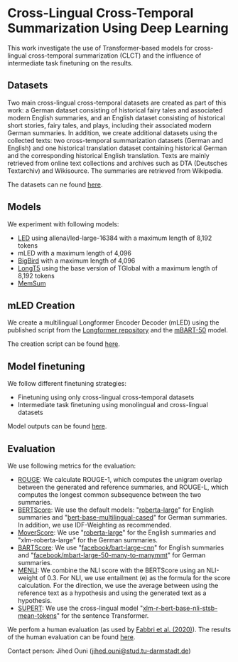 # Cross-Lingual Cross-Temporal Summarization Using Deep Learning

This work investigate the use of Transformer-based models for cross-lingual cross-temporal summarization (CLCT) and the influence of intermediate task finetuning on the results.


## Datasets 
Two main cross-lingual cross-temporal datasets are created as part of this work: a German dataset consisting of historical fairy tales and associated modern English summaries, and an English dataset consisting of historical short stories, fairy tales, and plays, including their associated modern German summaries. In addition, we create additional datasets using the collected texts: two cross-temporal summarization datasets (German and English) and one historical translation dataset containing historical German and the corresponding historical English translation. Texts are mainly retrieved from online text collections and archives such as DTA (Deutsches Textarchiv) and Wikisource. The summaries are retrieved from Wikipedia.

The datasets can ne found [here](https://drive.google.com/drive/folders/1MUaYjUfiThMX8H7HDJfpujikwmdku-7m?usp=sharing). 

## Models 
We experiment with following models: 
- [LED](https://huggingface.co/allenai/led-large-16384) using allenai/led-large-16384 with a maximum length of 8,192 tokens
- mLED with a maximum length of 4,096
- [BigBird](https://huggingface.co/pszemraj/bigbird-pegasus-large-K-booksum) with a maximum length of 4,096
- [LongT5](https://huggingface.co/pszemraj/long-t5-tglobal-base-16384-book-summary) using the base version of TGlobal with a maximum length of 8,192 tokens
- [MemSum](https://github.com/nianlonggu/MemSum)

## mLED Creation 
We create a multilingual Longformer Encoder Decoder (mLED) using the published script from the [Longformer repository](https://github.com/allenai/longformer) and the [mBART-50](https://huggingface.co/facebook/mbart-large-50-many-to-many-mmt) model. 

The creation script can be found [here](https://github.com/jihedouni/CLCT/tree/main/Models/mLED).

## Model finetuning
We follow different finetuning strategies: 
* Finetuning using only cross-lingual cross-temporal datasets 
* Intermediate task finetuning using monolingual and cross-lingual datasets

Model outputs can be found [here](https://drive.google.com/drive/folders/138bl4ELZU-Krp-nsChzDpY2vTsyJSWLf?usp=sharing). 


## Evaluation 

We use following metrics for the evaluation: 
* [ROUGE](https://pypi.org/project/rouge-score/): We calculate ROUGE-1, which computes the unigram overlap between the generated and reference summaries, and ROUGE-L, which computes the longest common subsequence between the two summaries.
* [BERTScore](https://github.com/Tiiiger/bert_score): We use the default models: "[roberta-large](https://huggingface.co/roberta-large)" for English summaries and "[bert-base-multilingual-cased](https://huggingface.co/bert-base-multilingual-cased)" for German summaries. In addition, we use IDF-Weighting as recommended.
* [MoverScore](https://github.com/AIPHES/emnlp19-moverscore): We use "[roberta-large](https://huggingface.co/roberta-large)" for the English summaries
and "xlm-roberta-large" for the German summaries.
* [BARTScore](https://github.com/neulab/BARTScore): We use "[facebook/bart-large-cnn](https://huggingface.co/facebook/bart-large-cnn)" for English summaries and "[facebook/mbart-large-50-many-to-manymmt](https://huggingface.co/facebook/mbart-large-50-many-to-many-mmt)" for German summaries.
* [MENLI](https://github.com/cyr19/MENLI): We combine the NLI score with the BERTScore using an NLI-weight of 0.3. For NLI, we use entailment (e) as the formula for the score calculation. For the direction, we use the average between using the reference text as a hypothesis and using the generated text as a hypothesis.
* [SUPERT](https://github.com/Yale-LILY/SummEval/tree/master/evaluation/summ_eval): We use the cross-lingual model "[xlm-r-bert-base-nli-stsb-mean-tokens](https://huggingface.co/sentence-transformers/xlm-r-bert-base-nli-stsb-mean-tokens)" for the sentence Transformer.

We perfom a human evaluation (as used by [Fabbri et al. (2020)](https://arxiv.org/abs/2007.12626)). The results of the human evaluation can be found [here](https://drive.google.com/drive/folders/1MWvEuXcX9GTBPGgvjHcBRZu3ZnbMUC8Q?usp=sharing). 



Contact person: Jihed Ouni (jihed.ouni@stud.tu-darmstadt.de)
